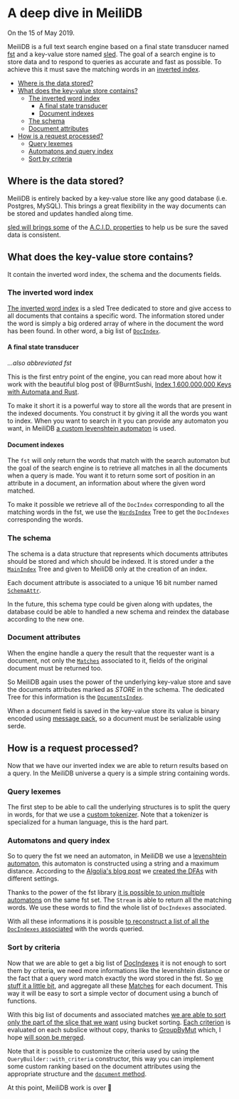 # A deep dive in MeiliDB

On the 15 of May 2019.

MeiliDB is a full text search engine based on a final state transducer named [fst](https://github.com/BurntSushi/fst) and a key-value store named [sled](https://github.com/spacejam/sled). The goal of a search engine is to store data and to respond to queries as accurate and fast as possible. To achieve this it must save the matching words in an [inverted index](https://en.wikipedia.org/wiki/Inverted_index).

<!-- MarkdownTOC autolink="true" -->

- [Where is the data stored?](#where-is-the-data-stored)
- [What does the key-value store contains?](#what-does-the-key-value-store-contains)
    - [The inverted word index](#the-inverted-word-index)
        - [A final state transducer](#a-final-state-transducer)
        - [Document indexes](#document-indexes)
    - [The schema](#the-schema)
    - [Document attributes](#document-attributes)
- [How is a request processed?](#how-is-a-request-processed)
    - [Query lexemes](#query-lexemes)
    - [Automatons and query index](#automatons-and-query-index)
    - [Sort by criteria](#sort-by-criteria)

<!-- /MarkdownTOC -->

## Where is the data stored?

MeiliDB is entirely backed by a key-value store like any good database (i.e. Postgres, MySQL). This brings a great flexibility in the way documents can be stored and updates handled along time.

[sled will brings some](https://github.com/spacejam/sled/tree/434533332a3f485e6d2e467023be0a0b55d3a1af#plans) of the [A.C.I.D. properties](https://en.wikipedia.org/wiki/ACID_(computer_science)) to help us be sure the saved data is consistent.



## What does the key-value store contains?

It contain the inverted word index, the schema and the documents fields.

### The inverted word index

[The inverted word index](https://github.com/meilisearch/MeiliDB/blob/3db823de002243004612e36a19b4578d800dab97/meilidb-data/src/database/words_index.rs) is a sled Tree dedicated to store and give access to all documents that contains a specific word. The information stored under the word is simply a big ordered array of where in the document the word has been found. In other word, a big list of [`DocIndex`](https://github.com/meilisearch/MeiliDB/blob/3db823de002243004612e36a19b4578d800dab97/meilidb-core/src/lib.rs#L35-L51).

#### A final state transducer

_...also abbreviated fst_

This is the first entry point of the engine, you can read more about how it work with the beautiful blog post of @BurntSushi, [Index 1,600,000,000 Keys with Automata and Rust](https://blog.burntsushi.net/transducers/).

To make it short it is a powerful way to store all the words that are present in the indexed documents. You construct it by giving it all the words you want to index. When you want to search in it you can provide any automaton you want, in MeiliDB [a custom levenshtein automaton](https://github.com/tantivy-search/levenshtein-automata/) is used.

#### Document indexes

The `fst` will only return the words that match with the search automaton but the goal of the search engine is to retrieve all matches in all the documents when a query is made. You want it to return some sort of position in an attribute in a document, an information about where the given word matched.

To make it possible we retrieve all of the `DocIndex` corresponding to all the matching words in the fst, we use the [`WordsIndex`](https://github.com/meilisearch/MeiliDB/blob/3db823de002243004612e36a19b4578d800dab97/meilidb-data/src/database/words_index.rs#L11-L21) Tree to get the `DocIndexes` corresponding the words.

### The schema

The schema is a data structure that represents which documents attributes should be stored and which should be indexed. It is stored under a the [`MainIndex`](https://github.com/meilisearch/MeiliDB/blob/3db823de002243004612e36a19b4578d800dab97/meilidb-data/src/database/main_index.rs#L12) Tree and given to MeiliDB only at the creation of an index.

Each document attribute is associated to a unique 16 bit number named [`SchemaAttr`](https://github.com/meilisearch/MeiliDB/blob/3db823de002243004612e36a19b4578d800dab97/meilidb-data/src/schema.rs#L186).

In the future, this schema type could be given along with updates, the database could be able to handled a new schema and reindex the database according to the new one.

### Document attributes

When the engine handle a query the result that the requester want is a document, not only the [`Matches`](https://github.com/meilisearch/MeiliDB/blob/3db823de002243004612e36a19b4578d800dab97/meilidb-core/src/lib.rs#L62-L88) associated to it, fields of the original document must be returned too.

So MeiliDB again uses the power of the underlying key-value store and save the documents attributes marked as _STORE_ in the schema. The dedicated Tree for this information is the [`DocumentsIndex`](https://github.com/meilisearch/MeiliDB/blob/3db823de002243004612e36a19b4578d800dab97/meilidb-data/src/database/documents_index.rs#L11).

When a document field is saved in the key-value store its value is binary encoded using [message pack](https://github.com/3Hren/msgpack-rust), so a document must be serializable using serde.



## How is a request processed?

Now that we have our inverted index we are able to return results based on a query. In the MeiliDB universe a query is a simple string containing words.

### Query lexemes

The first step to be able to call the underlying structures is to split the query in words, for that we use a [custom tokenizer](https://github.com/meilisearch/MeiliDB/blob/3db823de002243004612e36a19b4578d800dab97/meilidb-tokenizer/src/lib.rs#L82-L84). Note that a tokenizer is specialized for a human language, this is the hard part.

### Automatons and query index

So to query the fst we need an automaton, in MeiliDB we use a [levenshtein automaton](https://en.wikipedia.org/wiki/Levenshtein_automaton), this automaton is constructed using a string and a maximum distance. According to the [Algolia's blog post](https://blog.algolia.com/inside-the-algolia-engine-part-3-query-processing/#algolia%e2%80%99s-way-of-searching-for-alternatives) we [created the DFAs](https://github.com/meilisearch/MeiliDB/blob/3db823de002243004612e36a19b4578d800dab97/meilidb-core/src/automaton.rs#L59-L78) with different settings.

Thanks to the power of the fst library [it is possible to union multiple automatons](https://docs.rs/fst/0.3.2/fst/map/struct.OpBuilder.html#method.union) on the same fst set. The `Stream` is able to return all the matching words. We use these words to find the whole list of `DocIndexes` associated.

With all these informations it is possible [to reconstruct a list of all the `DocIndexes` associated](https://github.com/meilisearch/MeiliDB/blob/3db823de002243004612e36a19b4578d800dab97/meilidb-core/src/query_builder.rs#L103-L130) with the words queried.

### Sort by criteria

Now that we are able to get a big list of [DocIndexes](https://github.com/Kerollmops/MeiliDB/blob/550dc1e99224e386516877450320f694947332d4/src/lib.rs#L21-L36) it is not enough to sort them by criteria, we need more informations like the levenshtein distance or the fact that a query word match exactly the word stored in the fst. So [we stuff it a little bit](https://github.com/Kerollmops/MeiliDB/blob/550dc1e99224e386516877450320f694947332d4/src/rank/query_builder.rs#L86-L93), and aggregate all these [Matches](https://github.com/Kerollmops/MeiliDB/blob/550dc1e99224e386516877450320f694947332d4/src/lib.rs#L47-L74) for each document. This way it will be easy to sort a simple vector of document using a bunch of functions.

With this big list of documents and associated matches [we are able to sort only the part of the slice that we want](https://github.com/meilisearch/MeiliDB/blob/3db823de002243004612e36a19b4578d800dab97/meilidb-core/src/query_builder.rs#L160-L188) using bucket sorting. [Each criterion](https://github.com/meilisearch/MeiliDB/blob/3db823de002243004612e36a19b4578d800dab97/meilidb-core/src/criterion/mod.rs#L95-L101) is evaluated on each subslice without copy, thanks to [GroupByMut](https://docs.rs/slice-group-by/0.2.4/slice_group_by/) which, I hope [will soon be merged](https://github.com/rust-lang/rfcs/pull/2477).

Note that it is possible to customize the criteria used by using the `QueryBuilder::with_criteria` constructor, this way you can implement some custom ranking based on the document attributes using the appropriate structure and the [`document` method](https://github.com/meilisearch/MeiliDB/blob/3db823de002243004612e36a19b4578d800dab97/meilidb-data/src/database/index.rs#L86).

At this point, MeiliDB work is over 🎉

